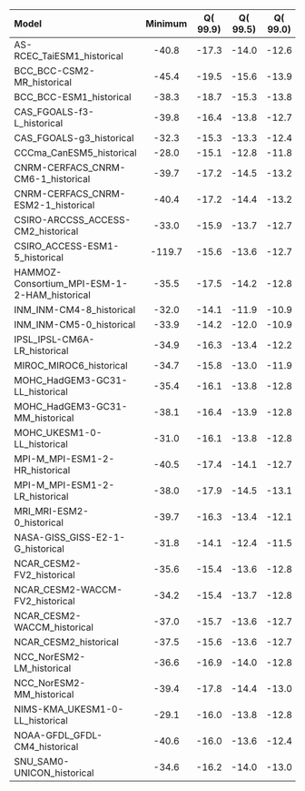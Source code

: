 Model | Minimum | Q(   99.9) | Q(   99.5) | Q(   99.0) | Q(   95.0) | Q(   90.0) | Q(   75.0) | Q(   50.0) | Q(   25.0) | Q(   10.0) | Q(    5.0) | Q( 1.0000) | Q( 0.5000) | Q( 0.1000) | Maximum
 :-- |  :--:  |  :--:  |  :--:  |  :--:  |  :--:  |  :--:  |  :--:  |  :--:  |  :--:  |  :--:  |  :--:  |  :--:  |  :--:  |  :--:  |  :--: 
AS-RCEC_TaiESM1_historical |   -40.8 |   -17.3 |   -14.0 |   -12.6 |    -9.6 |    -7.9 |    -4.3 | -0.3410 |     3.8 |     8.9 |    11.9 |    16.6 |    18.0 |    20.5 |    39.3
BCC_BCC-CSM2-MR_historical |   -45.4 |   -19.5 |   -15.6 |   -13.9 |   -10.3 |    -8.5 |    -5.1 | -0.3678 |     4.8 |     9.6 |    12.5 |    16.8 |    18.1 |    20.5 |  1.00e+36
BCC_BCC-ESM1_historical |   -38.3 |   -18.7 |   -15.3 |   -13.8 |   -10.2 |    -8.4 |    -5.1 | -0.6535 |     4.3 |     9.1 |    12.0 |    16.4 |    17.7 |    20.1 |    34.7
CAS_FGOALS-f3-L_historical |   -39.8 |   -16.4 |   -13.8 |   -12.7 |   -10.2 |    -8.8 |    -6.0 |    -1.6 |     3.7 |     8.5 |    11.1 |    15.2 |    16.4 |    18.4 |    37.4
CAS_FGOALS-g3_historical |   -32.3 |   -15.3 |   -13.3 |   -12.4 |   -10.1 |    -8.8 |    -6.2 |    -1.8 |     3.5 |     8.4 |    11.0 |    14.8 |    16.0 |    17.8 |    32.7
CCCma_CanESM5_historical |   -28.0 |   -15.1 |   -12.8 |   -11.8 |    -9.2 |    -7.6 |    -4.4 | -0.3475 |     3.8 |     8.1 |    10.6 |    14.1 |    15.1 |    16.8 |    27.5
CNRM-CERFACS_CNRM-CM6-1_historical |   -39.7 |   -17.2 |   -14.5 |   -13.2 |   -10.1 |    -8.4 |    -5.0 | -0.4118 |     4.6 |     9.5 |    12.0 |    15.6 |    16.7 |    18.6 |    35.6
CNRM-CERFACS_CNRM-ESM2-1_historical |   -40.4 |   -17.2 |   -14.4 |   -13.2 |   -10.1 |    -8.4 |    -5.0 | -0.3939 |     4.7 |     9.5 |    11.9 |    15.6 |    16.7 |    18.5 |    33.3
CSIRO-ARCCSS_ACCESS-CM2_historical |   -33.0 |   -15.9 |   -13.7 |   -12.7 |   -10.1 |    -8.6 |    -5.6 |    -1.0 |     3.8 |     8.6 |    11.1 |    14.8 |    15.9 |    17.6 |    31.2
CSIRO_ACCESS-ESM1-5_historical |  -119.7 |   -15.6 |   -13.6 |   -12.7 |   -10.2 |    -8.8 |    -5.8 |    -1.2 |     3.9 |     8.8 |    11.4 |    15.1 |    16.2 |    17.9 |   160.3
HAMMOZ-Consortium_MPI-ESM-1-2-HAM_historical |   -35.5 |   -17.5 |   -14.2 |   -12.8 |    -9.5 |    -7.7 |    -4.2 | -0.3611 |     3.8 |     8.4 |    11.3 |    15.6 |    16.9 |    19.2 |    36.0
INM_INM-CM4-8_historical |   -32.0 |   -14.1 |   -11.9 |   -10.9 |    -8.2 |    -6.4 |    -1.7 | 0.0 |  0.0556 |     4.9 |     7.9 |    12.7 |    14.1 |    16.4 |    33.5
INM_INM-CM5-0_historical |   -33.9 |   -14.2 |   -12.0 |   -10.9 |    -8.1 |    -6.3 |    -1.6 | 0.0 |  0.1130 |     4.9 |     7.9 |    12.7 |    14.1 |    16.4 |    32.6
IPSL_IPSL-CM6A-LR_historical |   -34.9 |   -16.3 |   -13.4 |   -12.2 |    -9.3 |    -7.8 |    -4.7 | -0.2893 |     4.5 |     9.0 |    11.4 |    15.3 |    16.5 |    18.6 |    31.8
MIROC_MIROC6_historical |   -34.7 |   -15.8 |   -13.0 |   -11.9 |    -9.5 |    -8.2 |    -5.5 |    -1.2 |     3.6 |     8.1 |    10.5 |    14.3 |    15.4 |    17.4 |    34.2
MOHC_HadGEM3-GC31-LL_historical |   -35.4 |   -16.1 |   -13.8 |   -12.8 |   -10.1 |    -8.6 |    -5.4 | -0.7825 |     4.1 |     8.9 |    11.3 |    14.9 |    16.0 |    17.7 |    31.1
MOHC_HadGEM3-GC31-MM_historical |   -38.1 |   -16.4 |   -13.9 |   -12.8 |   -10.1 |    -8.6 |    -5.4 | -0.7230 |     4.2 |     8.9 |    11.3 |    15.0 |    16.0 |    17.8 |    31.7
MOHC_UKESM1-0-LL_historical |   -31.0 |   -16.1 |   -13.8 |   -12.8 |   -10.1 |    -8.6 |    -5.4 | -0.7942 |     4.1 |     8.8 |    11.3 |    14.9 |    16.0 |    17.7 |    30.1
MPI-M_MPI-ESM1-2-HR_historical |   -40.5 |   -17.4 |   -14.1 |   -12.7 |    -9.3 |    -7.5 |    -4.1 | -0.3085 |     3.7 |     8.4 |    11.4 |    15.8 |    17.2 |    19.5 |    36.4
MPI-M_MPI-ESM1-2-LR_historical |   -38.0 |   -17.9 |   -14.5 |   -13.1 |    -9.7 |    -7.9 |    -4.4 | -0.3872 |     3.9 |     8.6 |    11.6 |    16.0 |    17.3 |    19.7 |    36.7
MRI_MRI-ESM2-0_historical |   -39.7 |   -16.3 |   -13.4 |   -12.1 |    -9.5 |    -8.2 |    -5.7 |    -1.3 |     4.1 |     9.0 |    11.7 |    16.0 |    17.3 |    19.7 |    35.8
NASA-GISS_GISS-E2-1-G_historical |   -31.8 |   -14.1 |   -12.4 |   -11.5 |    -9.3 |    -8.1 |    -5.7 |    -1.8 |     3.1 |     7.1 |     9.3 |    12.9 |    14.0 |    15.7 |    29.2
NCAR_CESM2-FV2_historical |   -35.6 |   -15.4 |   -13.6 |   -12.8 |   -10.6 |    -9.3 |    -6.7 |    -2.2 |     3.3 |     8.4 |    11.2 |    15.4 |    16.6 |    18.6 |    34.3
NCAR_CESM2-WACCM-FV2_historical |   -34.2 |   -15.4 |   -13.7 |   -12.8 |   -10.5 |    -9.2 |    -6.6 |    -2.2 |     3.3 |     8.3 |    11.1 |    15.3 |    16.5 |    18.5 |    31.5
NCAR_CESM2-WACCM_historical |   -37.0 |   -15.7 |   -13.6 |   -12.7 |   -10.4 |    -9.2 |    -6.6 |    -2.2 |     3.3 |     8.4 |    11.2 |    15.4 |    16.7 |    18.7 |    35.3
NCAR_CESM2_historical |   -37.5 |   -15.6 |   -13.6 |   -12.7 |   -10.4 |    -9.1 |    -6.6 |    -2.2 |     3.3 |     8.4 |    11.2 |    15.4 |    16.7 |    18.7 |    34.2
NCC_NorESM2-LM_historical |   -36.6 |   -16.9 |   -14.0 |   -12.8 |    -9.7 |    -8.0 |    -4.7 | -0.4016 |     4.2 |     8.9 |    11.7 |    16.0 |    17.3 |    19.6 |    35.6
NCC_NorESM2-MM_historical |   -39.4 |   -17.8 |   -14.4 |   -13.0 |    -9.7 |    -8.1 |    -4.7 | -0.3910 |     4.1 |     8.9 |    11.7 |    16.1 |    17.4 |    19.8 |    34.0
NIMS-KMA_UKESM1-0-LL_historical |   -29.1 |   -16.0 |   -13.8 |   -12.8 |   -10.1 |    -8.6 |    -5.4 | -0.7791 |     4.1 |     8.8 |    11.3 |    14.9 |    16.0 |    17.7 |    28.7
NOAA-GFDL_GFDL-CM4_historical |   -40.6 |   -16.0 |   -13.6 |   -12.4 |    -9.8 |    -8.4 |    -5.3 | -0.8383 |     3.9 |     8.7 |    11.3 |    15.1 |    16.2 |    18.0 |    31.7
SNU_SAM0-UNICON_historical |   -34.6 |   -16.2 |   -14.0 |   -13.0 |   -10.5 |    -9.2 |    -6.5 |    -2.1 |     3.3 |     8.1 |    10.8 |    14.9 |    16.1 |    18.1 |    31.2
